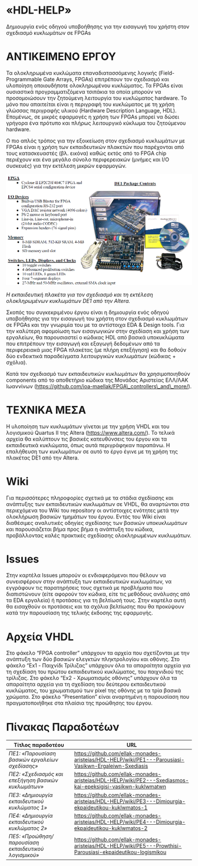 «HDL-HELP»
==========

Δημιουργία ενός οδηγού υποβοήθησης για την εισαγωγή του χρήστη στον σχεδιασμό
κυκλωμάτων σε FPGAs

ΑΝΤΙΚΕΙΜΕΝΟ ΕΡΓΟΥ
=================

Τα ολοκληρωμένα κυκλώματα επαναδιατασσόμενης λογικής (Field-Programmable Gate
Arrays, FPGAs) επιτρέπουν τον σχεδιασμό και υλοποίηση οποιουδήποτε ολοκληρωμένου
κυκλώματος. Τα FPGAs είναι ουσιαστικά προγραμματιζόμενα τσιπάκια τα οποία
μπορούν να προσομοιώσουν την ζητούμενη λειτουργία του κυκλώματος hardware. Το
μόνο που απαιτείται είναι η περιγραφή του κυκλώματος με τη χρήση γλώσσας
περιγραφής υλικού (Hardware Description Language, HDL). Επομένως, σε μικρές
εφαρμογές η χρήση των FPGAs μπορεί να δώσει γρήγορα ένα πρότυπο και πλήρως
λειτουργικό κύκλωμα του ζητούμενου hardware.

Ο πιο απλός τρόπος για την εξοικείωση στον σχεδιασμό κυκλωμάτων με FPGAs είναι η
χρήση των εκπαιδευτικών πλακετών που παρέχονται από τους κατασκευαστές (βλ.
εικόνα) καθώς εκτός από το FPGA chip περιέχουν και ένα μεγάλο σύνολο
περιφερειακών (μνήμες και Ι/Ο συσκευές) για την εκτέλεση μικρών εφαρμογών.

![](<readme_image.png>)

*Η εκπαιδευτική πλακέτα για τον σχεδιασμό και τη εκτέλεση ολοκληρωμένων
κυκλωμάτων DE1 από την Altera.*

Σκοπός του συγκεκριμένου έργου είναι η δημιουργία ενός οδηγού υποβοήθησης για
την εισαγωγή του χρήστη στον σχεδιασμό κυκλωμάτων σε FPGAs και την γνωριμία του
με τα αντίστοιχα EDA & Design tools. Για την καλύτερη αφομοίωση των εισαγωγικών
στην σχεδίαση και χρήση των εργαλείων, θα παρουσιαστεί ο κώδικας HDL από βασικά
υποκυκλώματα που επιτρέπουν την εισαγωγή και εξαγωγή δεδομένων από τα
περιφερειακά μιας FPGA πλακέτας (με πλήρη επεξήγηση) και θα δοθούν δύο
ενδεικτικά παραδείγματα λειτουργικών κυκλωμάτων (κώδικας + σχόλια).

Κατά τον σχεδιασμό των εκπαιδευτικών κυκλωμάτων θα χρησιμοποιηθούν components
από το αποθετήριο κώδικα της Μονάδας Αριστείας ΕΛΛ/ΛΑΚ Ιωαννίνων
(https://github.com/ioa-maellak/FPGA\_controllers\_and\_more/).

ΤΕΧΝΙΚΑ ΜΕΣΑ
============

Η υλοποίηση των κυκλωμάτων γίνεται με την χρήση VHDL και του λογισμικού Quartus
II της Altera (https://www.altera.com/). Το τελικά αρχεία θα καλύπτουν τις
βασικές κατευθύνσεις του έργου και τα εκπαιδευτικά κυκλώματα, όπως αυτά
περιγράφηκαν παραπάνω. Η επαλήθευση των κυκλωμάτων σε αυτό το έργο έγινε με τη
χρήση της πλακέτας DE1 από την Altera.

Wiki
====

Για περισσότερες πληροφορίες σχετικά με τα στάδια σχεδίασης και ανάπτυξης των
εκπαιδευτικών κυκλωμάτων σε VHDL, θα αναρτώνται στα περιεχόμενα του Wiki του
repository οι αντίστοιχες ενότητες μετά την ολοκλήρωση βασικών τμημάτων του
έργου. Eντός του Wiki είναι διαθέσιμες αναλυτικές οδηγίες σχεδίασης των βασικών
υποκυκλωμάτων και παρουσιάζεται βήμα προς βήμα η ανάπτυξη του κώδικα,
προβάλλοντας καλές πρακτικές σχεδίασης ολοκληρωμένων κυκλωμάτων.

Issues
======

Στην καρτέλα Issues μπορούν οι ενδιαφερόμενοι που θέλουν να συνεισφέρουν στην
ανάπτυξη των εκπαιδευτικών κυκλωμάτων, να εγγράφουν τις παρατηρήσεις τους
σχετικά με προβλήματα που διαπιστώνουν (είτε αφορούν τον κώδικα, είτε τις
μεθόδους ανάλυσης από τα EDA εργαλεία) ή προτάσεις για τη βελτίωσή τους. Στην
καρτέλα αυτή θα εισαχθούν οι προτάσεις και τα σχόλια βελτίωσης που θα προκύψουν
κατά την παρουσίαση της τελικής έκδοσης της εφαρμογής.

Αρχεία VHDL
===========

Στο φάκελο “FPGA controller” υπάρχουν τα αρχεία που σχετίζονται με την ανάπτυξη
των δύο βασικών ελεγκτών πληκτρολογίου και οθόνης. Στο φάκελο “Ex1 - Παιχνίδι
Τρίλιζας” υπάρχουν όλα τα απαραίτητα αρχεία για τη σχεδίαση του πρώτου
εκπαιδευτικού κυκλώματος, του παιχνιδιού της τρίλιζας. Στο φάκελο “Ex2 -
Χρωματισμός οθόνης” υπάρχουν όλα τα απαραίτητα αρχεία για τη σχεδίαση του
δεύτερου εκπαιδευτικού κυκλώματος, του χρωματισμού των pixel της οθόνης με τα
τρία βασικά χρώματα. Στο φάκελο “Presentation” είναι αναρτημένη η παρουσίαση που
πραγματοποιήθηκε στα πλαίσια της προώθησης του έργου.

Πίνακας Παραδοτέων
==================

| **Τίτλος παραδοτέου**                                     | **URL**                                                                                                        |
|-----------------------------------------------------------|----------------------------------------------------------------------------------------------------------------|
| *ΠΕ1:*  *«Παρουσίαση βασικών εργαλείων σχεδίασης»*        | <https://github.com/ellak-monades-aristeias/HDL-HELP/wiki/PE1---Parousiasi-Vasikwn-Ergaleiwn-Sxediasis>        |
| *ΠΕ2:*  *«Σχεδιασμός και επεξήγηση βασικών κυκλωμάτων»*   | <https://github.com/ellak-monades-aristeias/HDL-HELP/wiki/PE2---Sxediasmos-kai-epeksigisi-vasikwn-kuklwmatwn>  |
| *ΠΕ3:*  *«Δημιουργία εκπαιδευτικού κυκλώματος 1»*         | <https://github.com/ellak-monades-aristeias/HDL-HELP/wiki/PE3---Dimiourgia-ekpaideutikou-kuklwmatos-1>         |
| *ΠΕ4:*  *«Δημιουργία εκπαιδευτικού κυκλώματος 2»*         | <https://github.com/ellak-monades-aristeias/HDL-HELP/wiki/PE4---Dimiourgia-ekpaideutikou-kuklwmatos-2>         |
| *ΠΕ5:*  *«Προώθηση/ παρουσίαση εκπαιδευτικού λογισμικού»* | <https://github.com/ellak-monades-aristeias/HDL-HELP/wiki/PE5---Prowthisi-Parousiasi-ekpaideutikou-logismikou> |

